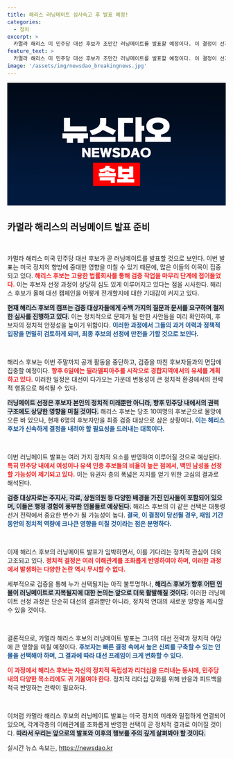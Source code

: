 ```yaml
---
title: 해리스 러닝메이트 심사숙고 후 발표 예정!
categories:
  - 정치
excerpt: >
  카멀라 해리스 미 민주당 대선 후보가 조만간 러닝메이트를 발표할 예정이다. 이 결정이 선거 판도를 뒤바꿀 가능성이 큰 만큼, 그의 선택에 세계가 주목하고 있다!
feature_text: >
  카멀라 해리스 미 민주당 대선 후보가 조만간 러닝메이트를 발표할 예정이다. 이 결정이 선거 판도를 뒤바꿀 가능성이 큰 만큼, 그의 선택에 세계가 주목하고 있다!
image: '/assets/img/newsdao_breakingnews.jpg'
---
```


<p><img src="/assets/img/newsdao_breakingnews.jpg" alt="bookingtag 속보" /></p>

<h2 data-ke-size="size26">카멀라 해리스의 러닝메이트 발표 준비</h2>

<p data-ke-size="size16">&nbsp;</p>

<p>카멀라 해리스 미국 민주당 대선 후보가 곧 러닝메이트를 발표할 것으로 보인다. 이번 발표는 미국 정치의 향방에 중대한 영향을 미칠 수 있기 때문에, 많은 이들의 이목이 집중되고 있다. <b><span style="color: #ee2323;">해리스 후보는 고용한 법률회사를 통해 검증 작업을 마무리 단계에 접어들었다.</span></b> 이는 후보자 선정 과정이 상당히 심도 있게 이루어지고 있다는 점을 시사한다. 해리스 후보가 올해 대선 캠페인을 어떻게 전개할지에 대한 기대감이 커지고 있다. </p>

<p><b><span style="background-color: #21538527;">현재 해리스 후보의 캠프는 검증 대상자들에게 수백 가지의 질문과 문서를 요구하며 철저한 심사를 진행하고 있다.</span></b> 이는 정치적으로 문제가 될 만한 사안들을 미리 확인하여, 후보자의 정치적 안정성을 높이기 위함이다. <b><span style="color: #1a5490;">이러한 과정에서 그들의 과거 이력과 정책적 입장을 면밀히 검토하게 되며, 최종 후보의 선정에 만전을 기할 것으로 보인다.</span></b> </p>

<p data-ke-size="size16">&nbsp;</p>

<p>해리스 후보는 이번 주말까지 공개 활동을 중단하고, 검증을 마친 후보자들과의 면담에 집중할 예정이다. <b><span style="color: #ee2323;">향후 6일에는 필라델피아주를 시작으로 경합지역에서의 유세를 계획하고 있다.</span></b> 이러한 일정은 대선이 다가오는 가운데 변동성이 큰 정치적 환경에서의 전략적 행동으로 해석될 수 있다.</p>

<p><b><span style="background-color: #21538527;">러닝메이트 선정은 후보자 본인의 정치적 미래뿐만 아니라, 향후 민주당 내에서의 권력 구조에도 상당한 영향을 미칠 것이다.</span></b> 해리스 후보는 당초 10여명의 후보군으로 물망에 오른 바 있으나, 현재 6명의 후보자만을 최종 검증 대상으로 삼은 상황이다. <b><span style="color: #1a5490;">이는 해리스 후보가 신속하게 결정을 내려야 할 필요성을 드러내는 대목이다.</span></b> </p>

<p data-ke-size="size16">&nbsp;</p>

<p>이번 러닝메이트 발표는 여러 가지 정치적 요소를 반영하여 이루어질 것으로 예상된다. <b><span style="color: #ee2323;">특히 민주당 내에서 여성이나 유색 인종 후보들의 비율이 높은 점에서, 백인 남성을 선정할 가능성이 제기되고 있다.</span></b> 이는 유권자 층의 폭넓은 지지를 얻기 위한 고심의 결과로 해석된다. </p>

<p><b><span style="background-color: #21538527;">검증 대상자로는 주지사, 각료, 상원의원 등 다양한 배경을 가진 인사들이 포함되어 있으며, 이들은 행정 경험이 풍부한 인물들로 예상된다.</span></b> 해리스 후보의 이 같은 선택은 대통령 선거 전략에서 중요한 변수가 될 가능성이 높다. <b><span style="color: #1a5490;">결국, 이 결정이 당선될 경우, 재임 기간 동안의 정치적 역량에 크나큰 영향을 미칠 것이라는 점은 분명하다.</span></b></p>

<p data-ke-size="size16">&nbsp;</p>

<p>이제 해리스 후보의 러닝메이트 발표가 임박하면서, 이를 기다리는 정치적 관심이 더욱 고조되고 있다. <b><span style="color: #ee2323;">정치적 결정은 여러 이해관계를 조화롭게 반영하여야 하며, 이러한 과정에서 발생하는 다양한 논란 역시 무시할 수 없다.</span></b></p>

<p>세부적으로 검증을 통해 누가 선택될지는 아직 불투명하나, <b><span style="background-color: #21538527;">해리스 후보가 향후 어떤 인물이 러닝메이트로 지목될지에 대한 논의는 앞으로 더욱 활발해질 것이다.</span></b> 이러한 러닝메이트 선정 과정은 단순히 대선의 결과뿐만 아니라, 정치적 연대의 새로운 방향을 제시할 수 있을 것이다. </p>

<p data-ke-size="size16">&nbsp;</p>

<p>결론적으로, 카멀라 해리스 후보의 러닝메이트 발표는 그녀의 대선 전략과 정치적 야망에 큰 영향을 미칠 예정이다. <b><span style="color: #1a5490;">후보자는 빠른 결정 속에서 높은 신뢰를 구축할 수 있는 인물을 선택해야 하며, 그 결과에 따라 대선 프레임이 크게 변화할 수 있다.</span></b></p>

<p><b><span style="color: #ee2323;">이 과정에서 해리스 후보는 자신의 정치적 독립성과 리더십을 드러내는 동시에, 민주당 내의 다양한 목소리에도 귀 기울여야 한다.</span></b> 정치적 리더십 강화를 위해 반응과 피드백을 적극 반영하는 전략이 필요하다. </p>

<p data-ke-size="size16">&nbsp;</p>

<p>이처럼 카멀라 해리스 후보의 러닝메이트 발표는 미국 정치의 미래와 밀접하게 연결되어 있으며, 각계각층의 이해관계를 조화롭게 반영한 선택이 곧 정치적 결과로 이어질 것이다. <b><span style="background-color: #21538527;">따라서 우리는 앞으로의 발표와 이후의 행보를 주의 깊게 살펴봐야 할 것이다.</span></b></p>
실시간 뉴스 속보는, <a href="https://newsdao.kr" rel="dofollow">https://newsdao.kr</a>


